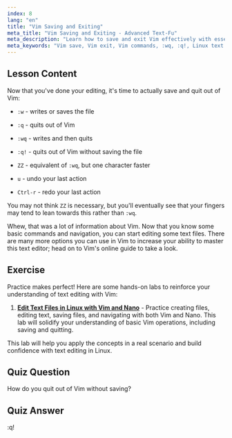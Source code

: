 ```yaml
---
index: 8
lang: "en"
title: "Vim Saving and Exiting"
meta_title: "Vim Saving and Exiting - Advanced Text-Fu"
meta_description: "Learn how to save and exit Vim effectively with essential commands like :w, :q, and :wq. Master basic Vim operations for efficient text editing."
meta_keywords: "Vim save, Vim exit, Vim commands, :wq, :q!, Linux text editor, Vim tutorial, beginner Vim"
---
```


## Lesson Content

Now that you've done your editing, it's time to actually save and quit out of Vim:

- `:w` - writes or saves the file
- `:q` - quits out of Vim
- `:wq` - writes and then quits
- `:q!` - quits out of Vim without saving the file
- `ZZ` - equivalent of `:wq`, but one character faster

- `u` - undo your last action
- `Ctrl-r` - redo your last action

You may not think `ZZ` is necessary, but you'll eventually see that your fingers may tend to lean towards this rather than `:wq`.

Whew, that was a lot of information about Vim. Now that you know some basic commands and navigation, you can start editing some text files. There are many more options you can use in Vim to increase your ability to master this text editor; head on to Vim's online guide to take a look.

## Exercise

Practice makes perfect! Here are some hands-on labs to reinforce your understanding of text editing with Vim:

1. **[Edit Text Files in Linux with Vim and Nano](https://labex.io/labs/comptia-edit-text-files-in-linux-with-vim-and-nano-591076)** - Practice creating files, editing text, saving files, and navigating with both Vim and Nano. This lab will solidify your understanding of basic Vim operations, including saving and quitting.

This lab will help you apply the concepts in a real scenario and build confidence with text editing in Linux.

## Quiz Question

How do you quit out of Vim without saving?

## Quiz Answer

:q!
